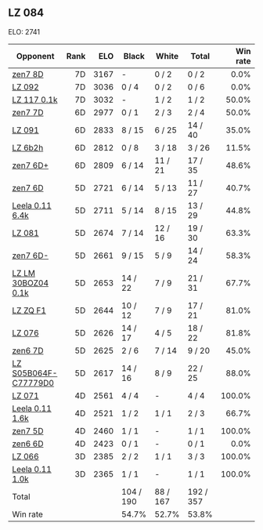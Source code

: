 ## LZ 084 ##

ELO: 2741

Opponent | Rank | ELO | Black | White | Total | Win rate
---------|-----:|----:|-------|-------|-------|-------:
[zen7 8D](zen7%208D.md) | 7D | 3167 | - | 0 / 2 | 0 / 2 | 0.0%
[LZ 092](LZ%20092.md) | 7D | 3036 | 0 / 4 | 0 / 2 | 0 / 6 | 0.0%
[LZ 117 0.1k](LZ%20117%200.1k.md) | 7D | 3032 | - | 1 / 2 | 1 / 2 | 50.0%
[zen7 7D](zen7%207D.md) | 6D | 2977 | 0 / 1 | 2 / 3 | 2 / 4 | 50.0%
[LZ 091](LZ%20091.md) | 6D | 2833 | 8 / 15 | 6 / 25 | 14 / 40 | 35.0%
[LZ 6b2h](LZ%206b2h.md) | 6D | 2812 | 0 / 8 | 3 / 18 | 3 / 26 | 11.5%
[zen7 6D+](zen7%206D+.md) | 6D | 2809 | 6 / 14 | 11 / 21 | 17 / 35 | 48.6%
[zen7 6D](zen7%206D.md) | 5D | 2721 | 6 / 14 | 5 / 13 | 11 / 27 | 40.7%
[Leela 0.11 6.4k](Leela%200.11%206.4k.md) | 5D | 2711 | 5 / 14 | 8 / 15 | 13 / 29 | 44.8%
[LZ 081](LZ%20081.md) | 5D | 2674 | 7 / 14 | 12 / 16 | 19 / 30 | 63.3%
[zen7 6D-](zen7%206D-.md) | 5D | 2661 | 9 / 15 | 5 / 9 | 14 / 24 | 58.3%
[LZ LM 30BOZ04 0.1k](LZ%20LM%2030BOZ04%200.1k.md) | 5D | 2653 | 14 / 22 | 7 / 9 | 21 / 31 | 67.7%
[LZ ZQ F1](LZ%20ZQ%20F1.md) | 5D | 2644 | 10 / 12 | 7 / 9 | 17 / 21 | 81.0%
[LZ 076](LZ%20076.md) | 5D | 2626 | 14 / 17 | 4 / 5 | 18 / 22 | 81.8%
[zen6 7D](zen6%207D.md) | 5D | 2625 | 2 / 6 | 7 / 14 | 9 / 20 | 45.0%
[LZ S05B064F-C77779D0](LZ%20S05B064F-C77779D0.md) | 5D | 2617 | 14 / 16 | 8 / 9 | 22 / 25 | 88.0%
[LZ 071](LZ%20071.md) | 4D | 2561 | 4 / 4 | - | 4 / 4 | 100.0%
[Leela 0.11 1.6k](Leela%200.11%201.6k.md) | 4D | 2521 | 1 / 2 | 1 / 1 | 2 / 3 | 66.7%
[zen7 5D](zen7%205D.md) | 4D | 2460 | 1 / 1 | - | 1 / 1 | 100.0%
[zen6 6D](zen6%206D.md) | 4D | 2423 | 0 / 1 | - | 0 / 1 | 0.0%
[LZ 066](LZ%20066.md) | 3D | 2385 | 2 / 2 | 1 / 1 | 3 / 3 | 100.0%
[Leela 0.11 1.0k](Leela%200.11%201.0k.md) | 3D | 2365 | 1 / 1 | - | 1 / 1 | 100.0%
Total | | | 104 / 190 | 88 / 167 | 192 / 357 | 
Win rate| | | 54.7% | 52.7% | 53.8% | 
